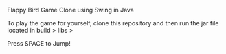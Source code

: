 Flappy Bird Game Clone using Swing in Java

To play the game for yourself, clone this repository and then run the jar file located in build > libs > <right here> 

Press SPACE to Jump!
